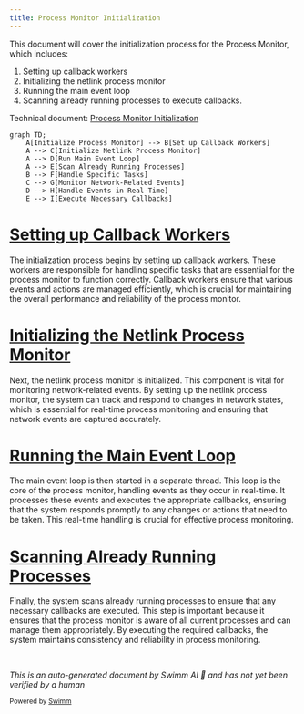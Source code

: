 ```yaml
---
title: Process Monitor Initialization
---
```

This document will cover the initialization process for the Process Monitor, which includes:

1. Setting up callback workers
2. Initializing the netlink process monitor
3. Running the main event loop
4. Scanning already running processes to execute callbacks.

Technical document: <SwmLink doc-title="Process Monitor Initialization">[Process Monitor Initialization](/.swm/process-monitor-initialization.k2k58yge.sw.md)</SwmLink>

```mermaid
graph TD;
    A[Initialize Process Monitor] --> B[Set up Callback Workers]
    A --> C[Initialize Netlink Process Monitor]
    A --> D[Run Main Event Loop]
    A --> E[Scan Already Running Processes]
    B --> F[Handle Specific Tasks]
    C --> G[Monitor Network-Related Events]
    D --> H[Handle Events in Real-Time]
    E --> I[Execute Necessary Callbacks]
```

# [Setting up Callback Workers](https://app.swimm.io/repos/Z2l0aHViJTNBJTNBZGF0YWRvZy1hZ2VudCUzQSUzQVN3aW1tLURlbW8=/docs/k2k58yge#initialize)

The initialization process begins by setting up callback workers. These workers are responsible for handling specific tasks that are essential for the process monitor to function correctly. Callback workers ensure that various events and actions are managed efficiently, which is crucial for maintaining the overall performance and reliability of the process monitor.

# [Initializing the Netlink Process Monitor](https://app.swimm.io/repos/Z2l0aHViJTNBJTNBZGF0YWRvZy1hZ2VudCUzQSUzQVN3aW1tLURlbW8=/docs/k2k58yge#initialize)

Next, the netlink process monitor is initialized. This component is vital for monitoring network-related events. By setting up the netlink process monitor, the system can track and respond to changes in network states, which is essential for real-time process monitoring and ensuring that network events are captured accurately.

# [Running the Main Event Loop](https://app.swimm.io/repos/Z2l0aHViJTNBJTNBZGF0YWRvZy1hZ2VudCUzQSUzQVN3aW1tLURlbW8=/docs/k2k58yge#maineventloop)

The main event loop is then started in a separate thread. This loop is the core of the process monitor, handling events as they occur in real-time. It processes these events and executes the appropriate callbacks, ensuring that the system responds promptly to any changes or actions that need to be taken. This real-time handling is crucial for effective process monitoring.

# [Scanning Already Running Processes](https://app.swimm.io/repos/Z2l0aHViJTNBJTNBZGF0YWRvZy1hZ2VudCUzQSUzQVN3aW1tLURlbW8=/docs/k2k58yge#initialize)

Finally, the system scans already running processes to ensure that any necessary callbacks are executed. This step is important because it ensures that the process monitor is aware of all current processes and can manage them appropriately. By executing the required callbacks, the system maintains consistency and reliability in process monitoring.

&nbsp;

*This is an auto-generated document by Swimm AI 🌊 and has not yet been verified by a human*

<SwmMeta version="3.0.0" repo-id="Z2l0aHViJTNBJTNBZGF0YWRvZy1hZ2VudCUzQSUzQVN3aW1tLURlbW8=" repo-name="datadog-agent"><sup>Powered by [Swimm](/)</sup></SwmMeta>
